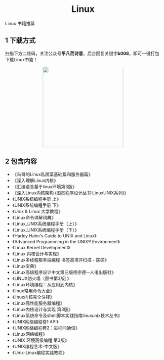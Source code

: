 <h1 align="center">Linux</h1>

Linux 书籍推荐
## 1 下载方式

扫描下方二维码，关注公众号**平凡而诗意**，后台回复关键字**b008**，即可一键打包下载Linux书籍！

<p align="center">
    <img src="https://s1.ax1x.com/2022/07/10/jsCAdH.jpg" width="260" height="260"></img>
</p>



## 2 包含内容

- 《鸟哥的Linux私房菜基础篇和服务器篇》
- 《深入理解Linux内核》
- 《汇编语言基于linux环境第3版》
- 《深入Linux内核架构 (图灵程序设计丛书·LinuxUNIX系列)》
- 《UNIX系统编程手册 上》
- 《UNIX系统编程手册 下》
- 《Unix & Linux 大学教程》
- 《Linux命令详解词典》
- 《Linux_UNIX系统编程手册（上）》
- 《Linux_UNIX系统编程手册（下）》
- 《Harley Hahn's Guide to UNIX and Linux》
- 《Advanced Programming in the UNIX® Environment》
- 《Linux Kernel Development》
- 《Linux 内核设计与实现》
- 《Linux多线程服务端编程 书签高清非扫描 - 陈硕》
- 《Linux宝典》
- 《Linux高级程序设计中文第三版杨宗德--人电出版社》
- 《LINUX防火墙（原书第3版）》
- 《Linux环境编程：从应用到内核》
- 《linux常用命令大全》
- 《linux内核完全注释》
- 《Linux高性能服务器编程》
- 《Linux内核设计与实现 第3版》
- 《Linux系统命令及shell脚本实践指南linuxunix技术丛书》
- 《UNIX网络编程卷1 API》
- 《UNIX网络编程卷2：进程间通信》
- 《Linux网络编程》
- 《UNIX 环境高级编程 第3版》
- 《UNIX编程艺术-中文版》
- 《Unix-Linux编程实践教程》
